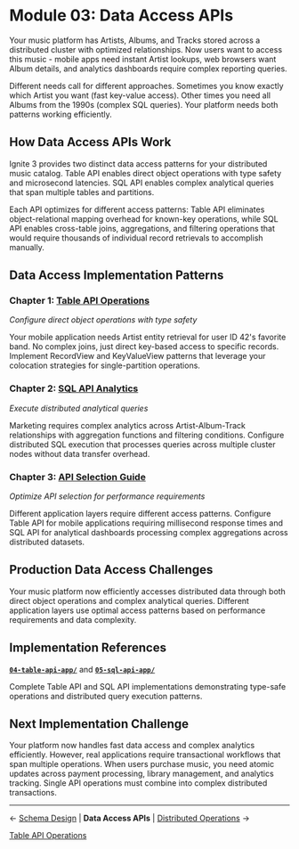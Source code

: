 # Module 03: Data Access APIs

Your music platform has Artists, Albums, and Tracks stored across a distributed cluster with optimized relationships. Now users want to access this music - mobile apps need instant Artist lookups, web browsers want Album details, and analytics dashboards require complex reporting queries.

Different needs call for different approaches. Sometimes you know exactly which Artist you want (fast key-value access). Other times you need all Albums from the 1990s (complex SQL queries). Your platform needs both patterns working efficiently.

## How Data Access APIs Work

Ignite 3 provides two distinct data access patterns for your distributed music catalog. Table API enables direct object operations with type safety and microsecond latencies. SQL API enables complex analytical queries that span multiple tables and partitions.

Each API optimizes for different access patterns: Table API eliminates object-relational mapping overhead for known-key operations, while SQL API enables cross-table joins, aggregations, and filtering operations that would require thousands of individual record retrievals to accomplish manually.

## Data Access Implementation Patterns

### Chapter 1: [Table API Operations](./01-table-api-operations.md)

*Configure direct object operations with type safety*

Your mobile application needs Artist entity retrieval for user ID 42's favorite band. No complex joins, just direct key-based access to specific records. Implement RecordView and KeyValueView patterns that leverage your colocation strategies for single-partition operations.

### Chapter 2: [SQL API Analytics](./02-sql-api-analytics.md)

*Execute distributed analytical queries*

Marketing requires complex analytics across Artist-Album-Track relationships with aggregation functions and filtering conditions. Configure distributed SQL execution that processes queries across multiple cluster nodes without data transfer overhead.

### Chapter 3: [API Selection Guide](./03-sql-api-selection-guide.md)

*Optimize API selection for performance requirements*

Different application layers require different access patterns. Configure Table API for mobile applications requiring millisecond response times and SQL API for analytical dashboards processing complex aggregations across distributed datasets.

## Production Data Access Challenges

Your music platform now efficiently accesses distributed data through both direct object operations and complex analytical queries. Different application layers use optimal access patterns based on performance requirements and data complexity.

## Implementation References

**[`04-table-api-app/`](../../ignite3-reference-apps/04-table-api-app/)** and **[`05-sql-api-app/`](../../ignite3-reference-apps/05-sql-api-app/)**

Complete Table API and SQL API implementations demonstrating type-safe operations and distributed query execution patterns.

## Next Implementation Challenge

Your platform now handles fast data access and complex analytics efficiently. However, real applications require transactional workflows that span multiple operations. When users purchase music, you need atomic updates across payment processing, library management, and analytics tracking. Single API operations must combine into complex distributed transactions.

---

← [Schema Design](../02-schema-design/) | **Data Access APIs** | [Distributed Operations](../04-distributed-operations/) →

[Table API Operations](./01-table-api-operations.md)
